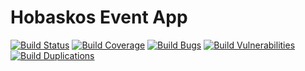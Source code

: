 # Hobaskos Event App

[![Build Status](https://travis-ci.org/hobaskos/event.app.svg)](https://travis-ci.org/hobaskos/event.app)
[![Build Coverage](https://sonarqube.com/api/badges/measure?key=hobaskos:event:app&metric=coverage)](https://sonarqube.com/dashboard?id=hobaskos%3Aevent%3Aapp)
[![Build Bugs](https://sonarqube.com/api/badges/measure?key=hobaskos:event:app&metric=bugs)](https://sonarqube.com/dashboard?id=hobaskos%3Aevent%3Aapp)
[![Build Vulnerabilities](https://sonarqube.com/api/badges/measure?key=hobaskos:event:app&metric=vulnerabilities)](https://sonarqube.com/dashboard?id=hobaskos%3Aevent%3Aapp)
[![Build Duplications](https://sonarqube.com/api/badges/measure?key=hobaskos:event:app&metric=duplicated_lines_density)](https://sonarqube.com/dashboard?id=hobaskos%3Aevent%3Aapp)
